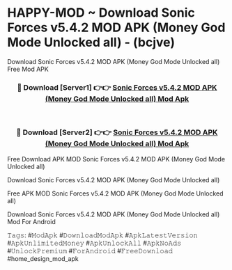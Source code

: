 # HAPPY-MOD ~ Download Sonic Forces v5.4.2 MOD APK (Money God Mode Unlocked all) - (bcjve)
Download Sonic Forces v5.4.2 MOD APK (Money God Mode Unlocked all) Free Mod APK

<div align="center">
<h3>🔴 Download [Server1] 👉👉 <a href="https://apk-comot.site?title=Sonic_Forces_v5.4.2_MOD_APK_(Money_God_Mode_Unlocked_all)">Sonic Forces v5.4.2 MOD APK (Money God Mode Unlocked all) Mod Apk</a></h3><br>

<h3>🔴 Download [Server2] 👉👉 <a href="https://apk-comot.site?title=Sonic_Forces_v5.4.2_MOD_APK_(Money_God_Mode_Unlocked_all)">Sonic Forces v5.4.2 MOD APK (Money God Mode Unlocked all) Mod Apk</a></h3>
</div>


Free Download APK MOD Sonic Forces v5.4.2 MOD APK (Money God Mode Unlocked all)

Download Sonic Forces v5.4.2 MOD APK (Money God Mode Unlocked all) 

Free APK MOD Sonic Forces v5.4.2 MOD APK (Money God Mode Unlocked all) 

Download Sonic Forces v5.4.2 MOD APK (Money God Mode Unlocked all) Mod For Android

𝚃𝚊𝚐𝚜: #𝙼𝚘𝚍𝙰𝚙𝚔 #𝙳𝚘𝚠𝚗𝚕𝚘𝚊𝚍𝙼𝚘𝚍𝙰𝚙𝚔 #𝙰𝚙𝚔𝙻𝚊𝚝𝚎𝚜𝚝𝚅𝚎𝚛𝚜𝚒𝚘𝚗 #𝙰𝚙𝚔𝚄𝚗𝚕𝚒𝚖𝚒𝚝𝚎𝚍𝙼𝚘𝚗𝚎𝚢 #𝙰𝚙𝚔𝚄𝚗𝚕𝚘𝚌𝚔𝙰𝚕𝚕 #𝙰𝚙𝚔𝙽𝚘𝙰𝚍𝚜 #𝚄𝚗𝚕𝚘𝚌𝚔𝙿𝚛𝚎𝚖𝚒𝚞𝚖 #𝙵𝚘𝚛𝙰𝚗𝚍𝚛𝚘𝚒𝚍 #𝙵𝚛𝚎𝚎𝙳𝚘𝚠𝚗𝚕𝚘𝚊𝚍 #home_design_mod_apk